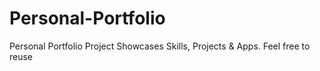 # Personal-Portfolio
Personal Portfolio Project Showcases Skills, Projects &amp; Apps. Feel free to reuse
